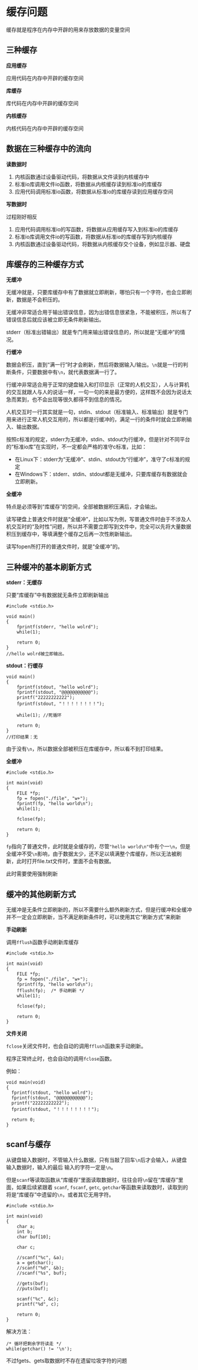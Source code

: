 # 缓存问题

缓存就是程序在内存中开辟的用来存放数据的变量空间

## 三种缓存

**应用缓存**

应用代码在内存中开辟的缓存空间

**库缓存**

库代码在内存中开辟的缓存空间

**内核缓存**

内核代码在内存中开辟的缓存空间

## 数据在三种缓存中的流向

**读数据时**

1. 内核函数通过设备驱动代码，将数据从文件读到内核缓存中
2. 标准io库调用文件io函数，将数据从内核缓存读到标准io的库缓存
3. 应用代码调用标准io函数，将数据从标准io的库缓存读到应用缓存空间


**写数据时**

过程刚好相反

1. 应用代码调用标准io的写函数，将数据从应用缓存写入到标准io的库缓存
2. 标准io库调用文件io的写函数，将数据从标准io的库缓存写到内核缓存
3. 内核函数通过设备驱动代码，将数据从内核缓存交个设备，例如显示器、硬盘

## 库缓存的三种缓存方式

**无缓冲**

无缓冲就是，只要库缓存中有了数据就立即刷新，哪怕只有一个字符，也会立即刷新，数据是不会积压的。

无缓冲非常适合用于输出错误信息，因为出错信息很紧急，不能被积压，所以有了错误信息后就应该被立即无条件刷新输出。

stderr（标准出错输出）就是专门用来输出错误信息的，所以就是“无缓冲”的情况。

**行缓冲**

数据会积压，直到“满一行”时才会刷新，然后将数据输入/输出。`\n`就是一行的判断条件，只要数据中有`\n`，就代表数据满一行了。

行缓冲非常适合用于正常的键盘输入和打印显示（正常的人机交互），人与计算机的交互就跟人与人的说话一样，一句一句的来是最方便的，这样既不会因为说话太急而累到，也不会出现等很久都得不到信息的情况。

人机交互时一行其实就是一句，stdin、stdout（标准输入、标准输出）就是专门用来进行正常人机交互用的，所以都是行缓冲的，满足一行的条件时就会立即刷输入、输出数据。

按照c标准的规定，stderr为无缓冲，stdin、stdout为行缓冲，但是针对不同平台的“标准io库”在实现时，不一定都会严格的准守c标准，比如：
- 在Linux下：stderr为“无缓冲”、stdin、stdout为“行缓冲”，准守了c标准的规定
- 在Windows下：stderr、stdin、stdout都是无缓冲，只要库缓存有数据就会立即刷新。

**全缓冲**

特点是必须等到“库缓存”的空间，全部被数据积压满后，才会输出。

读写硬盘上普通文件时就是“全缓冲”，比如以写为例，写普通文件时由于不涉及人机交互时的“及时性”问题，所以并不需要立即写到文件中，完全可以先将大量数据积压到缓存中，等填满整个缓存之后再一次性刷新输出。

读写fopen所打开的普通文件时，就是“全缓冲”的。

## 三种缓冲的基本刷新方式

**stderr：无缓存**

只要“库缓存”中有数据就无条件立即刷新输出

```
#include <stdio.h>

void main()
{
    fprintf(stderr, "hello wolrd");
    while(1);

    return 0;
}
//hello wolrd被立即输出。
```

**stdout：行缓存**

```
void main()
{
    fprintf(stdout, "hello wolrd");
    fprintf(stdout, "@@@@@@@@@@@");
    printf("22222222222");
    fprintf(stdout, "！！！！！！！！");

    while(1); //死循环

    return 0;
}
//打印结果：无
```

由于没有`\n`，所以数据全部被积压在库缓存中，所以看不到打印结果。

**全缓冲**

```
#include <stdio.h>

int main(void)
{
    FILE *fp;
    fp = fopen("./file", "w+");
    fprintf(fp, "hello world\n");
    while(1);

    fclose(fp);

    return 0;
}
```

`fp`指向了普通文件，此时就是全缓存的，尽管`"hello world\n"`中有个一`\n`，但是全缓冲不受`\n`影响，由于数据太少，还不足以填满整个库缓存，所以无法被刷新，此时打开file.txt文件时，里面不会有数据。

此时需要使用强制刷新

## 缓冲的其他刷新方式

无缓冲是无条件立即刷新的，所以不需要什么额外刷新方式，但是行缓冲和全缓冲并不一定会立即刷新，当不满足刷新条件时，可以使用其它“刷新方式”来刷新

**手动刷新**

调用`fflush`函数手动刷新库缓存

```
#include <stdio.h>

int main(void)
{
    FILE *fp;
    fp = fopen("./file", "w+");
    fprintf(fp, "hello world\n");
    fflush(fp);  /* 手动刷新 */
    while(1);

    fclose(fp);

    return 0;
}
```

**文件关闭**

`fclose`关闭文件时，也会自动的调用`fflush`函数来手动刷新。

程序正常终止时，也会自动的调用`fclose`函数。

例如：

```
void main(void)
{
  fprintf(stdout, "hello wolrd");
  fprintf(stdout, "@@@@@@@@@@@");
  printf("22222222222");
  fprintf(stdout, "！！！！！！！！");

  return 0;
}
```

## scanf与缓存

从键盘输入数据时，不管输入什么数据，只有当敲了回车`\n`后才会输入，从键盘输入数据时，输入的最后
输入的字符一定是`\n`。

但是`scanf`等读取函数从“库缓存”里面读取数据时，往往会将`\n`留在“库缓存”里面，如果后续紧跟着
`scanf`, `fscanf`, `getc`, `getchar`等函数来读取数时，读取到的将是“库缓存”中遗留的`\n`，或者其它无用字符。

```
#include <stdio.h>

int main(void)
{
    char a;
    int b;
    char buf[10];

    char c;

    //scanf("%c", &a);
    a = getchar();
    //scanf("%d", &b);
    //scanf("%s", buf);

    //gets(buf);
    //puts(buf);

    scanf("%c", &c);
    printf("%d", c);

    return 0;
}
```

解决方法：

```
/* 循环把剩余字符读走 */
while(getchar() != '\n');
```

不过fgets、gets取数据时不存在遗留垃圾字符的问题
